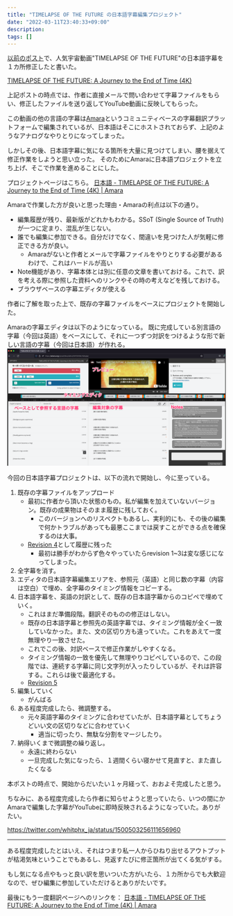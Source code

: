 ```yaml
---
title: "TIMELAPSE OF THE FUTURE の日本語字幕編集プロジェクト"
date: "2022-03-11T23:40:33+09:00"
description:
tags: []
---
```


[以前のポスト](../20220205-fix-youtube-subtitle-mistranslation/)で、人気宇宙動画"TIMELAPSE OF THE FUTURE"の日本語字幕を１カ所修正したと書いた。

[TIMELAPSE OF THE FUTURE: A Journey to the End of Time (4K)](https://www.youtube.com/watch?v=uD4izuDMUQA)

上記ポストの時点では、作者に直接メールで問い合わせて字幕ファイルをもらい、修正したファイルを送り返してYouTube動画に反映してもらった。

この動画の他の言語の字幕は[Amara](https://amara.org/)というコミュニティベースの字幕翻訳プラットフォームで編集されているが、日本語はそこにホストされておらず、上記のようなアナログなやりとりになってしまった。

しかしその後、日本語字幕に気になる箇所を大量に見つけてしまい、腰を据えて修正作業をしようと思い立った。
そのためにAmaraに日本語プロジェクトを立ち上げ、そこで作業を進めることにした。

プロジェクトページはこちら。
[日本語 - TIMELAPSE OF THE FUTURE: A Journey to the End of Time (4K) | Amara](https://amara.org/ja/videos/4hP0ONMJ1QAp/ja/2468256/)

Amaraで作業した方が良いと思った理由・Amaraの利点は以下の通り。
* 編集履歴が残り、最新版がどれかもわかる。SSoT (Single Source of Truth)が一つに定まり、混乱が生じない。
* 誰でも編集に参加できる。自分だけでなく、間違いを見つけた人が気軽に修正できる方が良い。
  * Amaraがないと作者とメールで字幕ファイルをやりとりする必要があるわけで、これはハードルが高い
* Note機能があり、字幕本体とは別に任意の文章を書いておける。これで、訳を考える際に参照した資料へのリンクやその時の考えなどを残しておける。
* ブラウザベースの字幕エディタが使える

作者に了解を取った上で、既存の字幕ファイルをベースにプロジェクトを開始した。

Amaraの字幕エディタは以下のようになっている。
既に完成している別言語の字幕（今回は英語）をベースにして、それに一つずつ対訳をつけるような形で新しい言語の字幕（今回は日本語）が作れる。
![Amaraの字幕エディタ](./images/amara-editor-sample.png)

今回の日本語字幕プロジェクトは、以下の流れで開始し、今に至っている。
1. 既存の字幕ファイルをアップロード
    * 最初に作者から頂いた状態のもの。私が編集を加えていないバージョン。既存の成果物はそのまま履歴に残しておく。
        * このバージョンへのリスペクトもあるし、実利的にも、その後の編集で何かトラブルがあっても最悪ここまでは戻すことができる点を確保するのは大事。
    * [Revision 4](https://amara.org/ja/videos/4hP0ONMJ1QAp/ja/2468256/13199988/)として履歴に残った
        * 最初は勝手がわからず色々やっていたらrevision 1~3は変な感じになってしまった。
2. 全字幕を消す。
3. エディタの日本語字幕編集エリアを、参照元（英語）と同じ数の字幕（内容は空白）で埋め、全字幕のタイミング情報をコピーする。
4. 日本語字幕を、英語の対訳として、既存の日本語字幕からのコピペで埋めていく。
    * これはまだ準備段階。翻訳そのものの修正はしない。
    * 既存の日本語字幕と参照先の英語字幕では、タイミング情報が全く一致していなかった。また、文の区切り方も違っていた。これをあえて一度無理やり一致させた。
    * これでこの後、対訳ベースで修正作業がしやすくなる。
    * タイミング情報の一致を優先して無理やりコピペしているので、この段階では、連続する字幕に同じ文字列が入ったりしているが、それは許容する。これらは後で最適化する。
    * [Revision 5](https://amara.org/ja/videos/4hP0ONMJ1QAp/ja/2468256/13200102/)
5. 編集していく
    * がんばる
6. ある程度完成したら、微調整する。
    * 元々英語字幕のタイミングに合わせていたが、日本語字幕としてちょうどいい文の区切りなどに合わせていく
        * 適当に切ったり、無駄な分割をマージしたり。
7. 納得いくまで微調整の繰り返し。
    * 永遠に終わらない
    * 一旦完成した気になったら、１週間くらい寝かせて見直すと、また直したくなる

本ポストの時点で、開始からだいたい１ヶ月経って、おおよそ完成したと思う。

ちなみに、ある程度完成したら作者に知らせようと思っていたら、いつの間にかAmaraで編集した字幕がYouTubeに即時反映されるようになっていた。ありがたい。

https://twitter.com/whitphx_ja/status/1500503256111656960

---

ある程度完成したとはいえ、それはつまり私一人からひねり出せるアウトプットが枯渇気味ということでもあるし、見返すたびに修正箇所が出てくる気がする。

もし気になる点やもっと良い訳を思いついた方がいたら、１カ所からでも大歓迎なので、ぜひ編集に参加していただけるとありがたいです。

最後にもう一度翻訳ページへのリンクを：
[日本語 - TIMELAPSE OF THE FUTURE: A Journey to the End of Time (4K) | Amara](https://amara.org/ja/videos/4hP0ONMJ1QAp/ja/2468256/)
